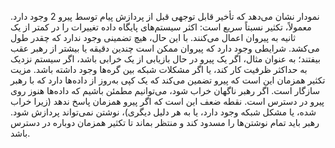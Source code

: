نمودار نشان می‌دهد که تأخیر قابل توجهی قبل از پردازش پیام توسط پیرو 2 وجود دارد.
معمولاً، تکثیر نسبتاً سریع است: اکثر سیستم‌های پایگاه داده تغییرات را در کمتر از یک
ثانیه به پیروان اعمال می‌کنند. با این حال، هیچ تضمینی وجود ندارد که چقدر طول می‌کشد. شرایطی وجود دارد که
پیروان ممکن است چندین دقیقه یا بیشتر از رهبر عقب بیفتند؛ به عنوان مثال، اگر یک پیرو در حال
بازیابی از یک خرابی باشد، اگر سیستم نزدیک به حداکثر ظرفیت کار کند، یا اگر مشکلات شبکه
بین گره‌ها وجود داشته باشد. مزیت تکثیر همزمان این است که پیرو تضمین می‌کند که یک کپی به‌روز از
داده‌ها دارد که با رهبر سازگار است. اگر رهبر ناگهان خراب شود، می‌توانیم مطمئن باشیم
که داده‌ها هنوز روی پیرو در دسترس است. نقطه ضعف این است که اگر پیرو
همزمان پاسخ ندهد (زیرا خراب شده، یا مشکل شبکه وجود دارد، یا به هر دلیل دیگری)، نوشتن نمی‌تواند پردازش شود. رهبر باید تمام نوشتن‌ها را مسدود کند و منتظر بماند تا
تکثیر همزمان دوباره در دسترس باشد.